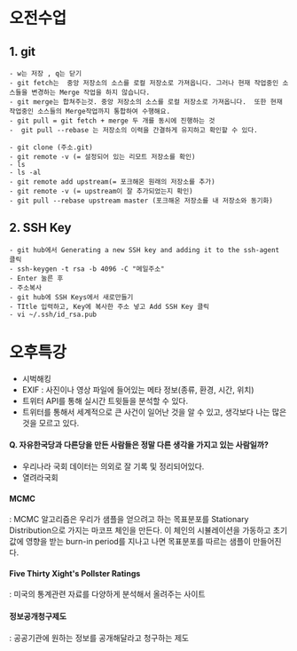# 오전수업

## 1. git

~~~
- w는 저장 , q는 닫기
- git fetch는  중앙 저장소의 소스를 로컬 저장소로 가져옵니다. 그러나 현재 작업중인 소스들을 변경하는 Merge 작업을 하지 않습니다.
- git merge는 합쳐주는것. 중앙 저장소의 소스를 로컬 저장소로 가져옵니다.  또한 현재 작업중인 소스들의 Merge작업까지 통합하여 수행해요.  
- git pull = git fetch + merge 두 개를 동시에 진행하는 것
-  git pull --rebase 는 저장소의 이력을 간결하게 유지하고 확인할 수 있다.
~~~

~~~
- git clone (주소.git)
- git remote -v (= 설정되어 있는 리모트 저장소를 확인)
- ls
- ls -al
- git remote add upstream(= 포크해온 원래의 저장소를 추가)
- git remote -v (= upstream이 잘 추가되었는지 확인)
- git pull --rebase upstream master (포크해온 저장소를 내 저장소와 동기화)
~~~



## 2. SSH Key

~~~
- git hub에서 Generating a new SSH key and adding it to the ssh-agent 클릭
- ssh-keygen -t rsa -b 4096 -C "메일주소"
- Enter 눌른 후
- 주소복사
- git hub에 SSH Keys에서 새로만들기
- TItle 입력하고, Key에 복사한 주소 넣고 Add SSH Key 클릭
- vi ~/.ssh/id_rsa.pub
~~~





# 오후특강

* 시벅해킹
* EXIF : 사진이나 영상 파일에 들어있는 메타 정보(종류, 환경, 시간, 위치)
* 트위터 API를 통해 실시간 트윗들을 분석할 수 있다.
* 트위터를 통해서 세계적으로 큰 사건이 일어난 것을 알 수 있고, 생각보다 나는 많은 것을 모르고 있다.



#### Q. 자유한국당과 다른당을 만든 사람들은 정말 다른 생각을 가지고 있는 사람일까?

+ 우리나라 국회 데이터는 의외로 잘 기록 및 정리되어있다.
+ 열려라국회



#### MCMC 

: MCMC 알고리즘은 우리가 샘플을 얻으려고 하는 목표분포를 Stationary Distribution으로 가지는 마코프 체인을 만든다. 이 체인의 시뷸레이션을 가동하고 초기값에 영향을 받는 burn-in period를 지나고 나면 목표분포를 따르는 샘플이 만들어진다.



#### Five Thirty Xight's Pollster Ratings

: 미국의 통계관련 자료를 다양하게 분석해서 올려주는 사이트



#### 정보공개청구제도

:  공공기관에 원하는 정보를 공개해달라고 청구하는 제도



